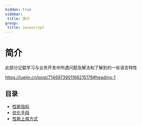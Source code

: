 ```yaml
---
hidden: true
sidebar:
 title: 简介
group:
 title: Javascript
---
```


# 简介

此部分记载学习与业务开发中所遇问题及解法和了解到的一些语言特性

https://juejin.cn/post/7146973901166215176#heading-1

## 目录

* [性能指标](./性能指标.md)
* [优化手段](./优化手段.md)
* [性能上报方式](./性能上报方式.md)


